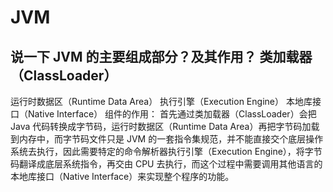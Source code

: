 # JVM

## 说一下 JVM 的主要组成部分？及其作用？ 类加载器（ClassLoader）
运行时数据区（Runtime Data Area） 执行引擎（Execution Engine）
本地库接口（Native Interface） 组件的作用： 首先通过类加载器（ClassLoader）会把
Java 代码转换成字节码，运行时数据区（Runtime Data
Area）再把字节码加载到内存中，而字节码文件只是 JVM
的一套指令集规范，并不能直接交个底层操作系统去执行，因此需要特定的命令解析器执行引擎（Execution
Engine），将字节码翻译成底层系统指令，再交由 CPU
去执行，而这个过程中需要调用其他语言的本地库接口（Native
Interface）来实现整个程序的功能。
